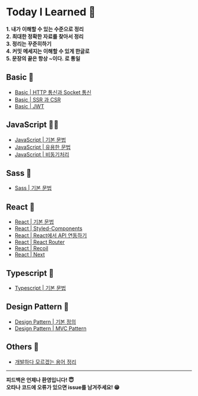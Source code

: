 [javascriptlink]: ./JavaScript/javascript.md
[javascriptlinktwo]: ./JavaScript/usefulGrammar.md
[javascriptlinkthree]: ./JavaScript/Asynchronous.md
[Sasslink]: ./Others/Sass.md
[Wordslink]: ./Others/Words.md
[reactlink]: ./React/React.md
[reactlinktwo]: ./React/Styled-Components.md
[reactlinkthree]: ./React/ReactAPI.md
[reactlinkfour]: ./React/ReactRouter.md
[reactlinkfive]: ./React/Recoil.md
[reactlinksix]: ./React/Next.md
[typescriptlink]: ./Typescript/typescript.md
[designpatternlink]: ./Design_Pattern/Design_Pattern.md
[designpatternlinktwo]: ./Design_Pattern/MVC.md
[basiclink]: ./Basic/httpandsocket.md
[basiclinktwo]: ./Basic/ssrandcsr.md
[basiclinkthree]: ./Basic/jwt.md

# Today I Learned 🤠

**1. 내가 이해할 수 있는 수준으로 정리**   
**2. 최대한 정확한 자료를 찾아서 정리**   
**3. 정리는 꾸준히하기**   
**4. 커밋 메세지는 이해할 수 있게 한글로**   
**5. 문장의 끝은 항상 ~이다. 로 통일**

## Basic 🤖
- [Basic | HTTP 통신과 Socket 통신][basiclink]
- [Basic | SSR 과 CSR][basiclinktwo]
- [Basic | JWT][basiclinkthree]

## JavaScript 👨‍💻
- [JavaScript | 기본 문법][javascriptlink]
- [JavaScript | 유용한 문법][javascriptlinktwo]
- [JavaScript | 비동기처리][javascriptlinkthree]

## Sass 🌈
- [Sass | 기본 문법][Sasslink]

## React 🤡
- [React | 기본 문법][reactlink]
- [React | Styled-Components][reactlinktwo]
- [React | React에서 API 연동하기][reactlinkthree]
- [React | React Router][reactlinkfour]
- [React | Recoil][reactlinkfive]
- [React | Next][reactlinksix]

## Typescript 🔎
- [Typescript | 기본 문법][typescriptlink]

## Design Pattern 🎨
- [Design Pattern | 기본 정의][designpatternlink]
- [Design Pattern | MVC Pattern][designpatternlinktwo]

## Others 🎸
- [개발하다 모르겠는 용어 정리][Wordslink]

---

**피드백은 언제나 환영입니다! 😇**   
**오타나 코드에 오류가 있으면 issue를 남겨주세요! 😁**   

<!-- 추가할 것 : Next(작성중) ,Jest, Redux -->